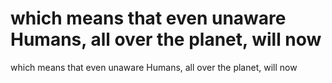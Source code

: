 # which means that even unaware Humans, all over the planet, will now

which means that even unaware Humans, all over the planet, will now